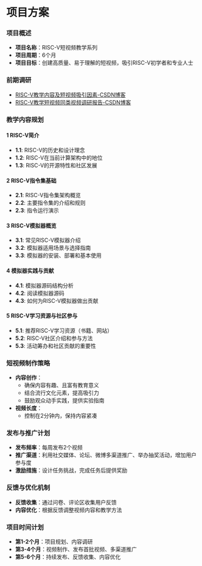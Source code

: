
# 项目方案
### 项目概述
- **项目名称**：RISC-V短视频教学系列
- **项目周期**：6个月
- **项目目标**：创建高质量、易于理解的短视频，吸引RISC-V初学者和专业人士

### 前期调研
- [RISC-V教学内容及短视频吸引因素-CSDN博客](https://blog.csdn.net/jtwqwq/article/details/139909781?app_version=6.3.8&code=app_1562916241&csdn_share_tail=%7B%22type%22%3A%22blog%22%2C%22rType%22%3A%22article%22%2C%22rId%22%3A%22139909781%22%2C%22source%22%3A%22jtwqwq%22%7D&uLinkId=usr1mkqgl919blen&utm_source=app)
- [RISC-V教学短视频同类视频调研报告-CSDN博客](https://blog.csdn.net/jtwqwq/article/details/139909796?app_version=6.3.8&code=app_1562916241&csdn_share_tail=%7B%22type%22%3A%22blog%22%2C%22rType%22%3A%22article%22%2C%22rId%22%3A%22139909796%22%2C%22source%22%3A%22jtwqwq%22%7D&uLinkId=usr1mkqgl919blen&utm_source=app)
### 教学内容规划
#### 1 RISC-V简介

- **1.1**: RISC-V的历史和设计理念
- **1.2**: RISC-V在当前计算架构中的地位
- **1.3**: RISC-V的开源特性和社区发展

#### 2 RISC-V指令集基础

- **2.1**: RISC-V指令集架构概览
- **2.2**: 主要指令集的介绍和规则
- **2.3**: 指令运行演示

#### 3 RISC-V模拟器概览

- **3.1**: 常见RISC-V模拟器介绍
- **3.2**: 模拟器适用场景与选择指南
- **3.3**: 模拟器的安装、部署和基本使用

#### 4 模拟器实践与贡献

- **4.1**: 模拟器源码结构分析
- **4.2**: 阅读模拟器源码
- **4.3**: 如何为RISC-V模拟器做出贡献

#### 5 RISC-V学习资源与社区参与

- **5.1**: 推荐RISC-V学习资源（书籍、网站）
- **5.2**: RISC-V社区介绍和参与方法
- **5.3**: 活动筹办和社区贡献的重要性

### 短视频制作策略

- **内容创作**：
  - 确保内容有趣、且富有教育意义
  - 结合流行文化元素，提高吸引力
  - 鼓励观众动手实践，提供实验指南
- **视频长度**：
  - 控制在2分钟内，保持内容紧凑

### 发布与推广计划

- **发布频率**：每周发布2个视频
- **推广渠道**：利用社交媒体、论坛、微博多渠道推广、举办抽奖活动，增加用户参与度
- **激励措施**：设计任务挑战，完成任务后提供奖励


### 反馈与优化机制

- **反馈收集**：通过问卷、评论区收集用户反馈
- **内容优化**：根据反馈调整视频内容和教学方法


### 项目时间计划

- **第1-2个月**：项目规划、内容调研
- **第3-4个月**：视频制作、发布首批视频、多渠道推广
- **第5-6个月**：持续发布、反馈收集、内容优化